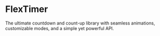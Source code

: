 # FlexTimer
The ultimate countdown and count-up library with seamless animations, customizable modes, and a simple yet powerful API.
